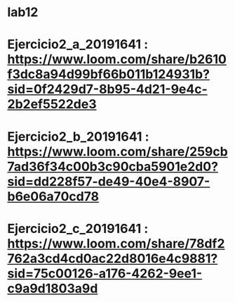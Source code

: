 # lab12

# Ejercicio2_a_20191641 : https://www.loom.com/share/b2610f3dc8a94d99bf66b011b124931b?sid=0f2429d7-8b95-4d21-9e4c-2b2ef5522de3
# Ejercicio2_b_20191641 : https://www.loom.com/share/259cb7ad36f34c00b3c90cba5901e2d0?sid=dd228f57-de49-40e4-8907-b6e06a70cd78
# Ejercicio2_c_20191641 : https://www.loom.com/share/78df2762a3cd4cd0ac22d8016e4c9881?sid=75c00126-a176-4262-9ee1-c9a9d1803a9d
